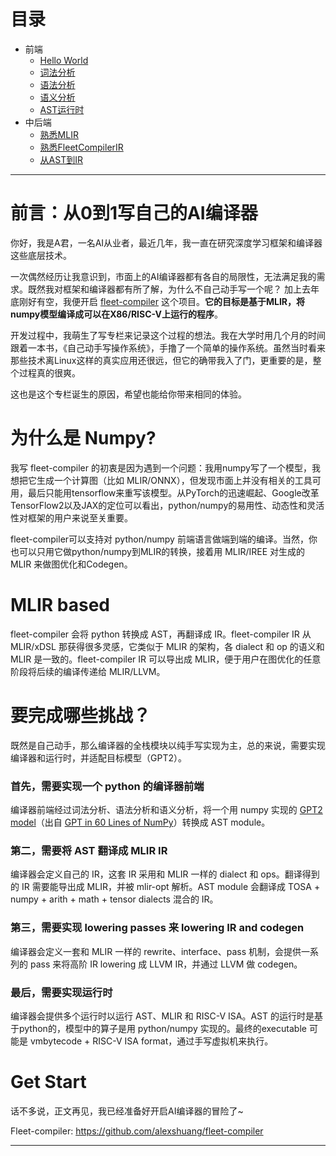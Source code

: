 # 目录
- 前端
  - [Hello World](https://github.com/alexshuang/write-your-own-ai-compiler/blob/main/01_HelloWorld.md)
  - [词法分析](https://github.com/alexshuang/write-your-own-ai-compiler/blob/main/02_%E8%AF%8D%E6%B3%95%E5%88%86%E6%9E%90.md)
  - [语法分析](https://github.com/alexshuang/write-your-own-ai-compiler/blob/main/03_%E8%AF%AD%E6%B3%95%E5%88%86%E6%9E%90.md)
  - [语义分析](https://github.com/alexshuang/write-your-own-ai-compiler/blob/main/04_%E8%AF%AD%E4%B9%89%E5%88%86%E6%9E%90.md)
  - [AST运行时](https://github.com/alexshuang/write-your-own-ai-compiler/blob/main/05_AST%E8%BF%90%E8%A1%8C%E6%97%B6.md)
- 中后端
  - [熟悉MLIR](https://github.com/alexshuang/write-your-own-ai-compiler/blob/main/06_%E7%86%9F%E6%82%89MLIR.md)
  - [熟悉FleetCompilerIR](https://github.com/alexshuang/write-your-own-ai-compiler/blob/main/07_%E7%86%9F%E6%82%89FleetCompilerIR.md)
  - [从AST到IR](https://github.com/alexshuang/write-your-own-ai-compiler/blob/main/08_%E4%BB%8EAST%E5%88%B0IR.md)

---

# 前言：从0到1写自己的AI编译器
你好，我是A君，一名AI从业者，最近几年，我一直在研究深度学习框架和编译器这些底层技术。

一次偶然经历让我意识到，市面上的AI编译器都有各自的局限性，无法满足我的需求。既然我对框架和编译器都有所了解，为什么不自己动手写一个呢？ 加上去年底刚好有空，我便开启 [fleet-compiler](https://github.com/alexshuang/fleet-compiler) 这个项目。**它的目标是基于MLIR，将numpy模型编译成可以在X86/RISC-V上运行的程序**。

开发过程中，我萌生了写专栏来记录这个过程的想法。我在大学时用几个月的时间跟着一本书，《自己动手写操作系统》，手撸了一个简单的操作系统。虽然当时看来那些技术离Linux这样的真实应用还很远，但它的确带我入了门，更重要的是，整个过程真的很爽。

这也是这个专栏诞生的原因，希望也能给你带来相同的体验。

# 为什么是 Numpy?

我写 fleet-compiler 的初衷是因为遇到一个问题：我用numpy写了一个模型，我想把它生成一个计算图（比如 MLIR/ONNX），但发现市面上并没有相关的工具可用，最后只能用tensorflow来重写该模型。从PyTorch的迅速崛起、Google改革TensorFlow2以及JAX的定位可以看出，python/numpy的易用性、动态性和灵活性对框架的用户来说至关重要。

fleet-compiler可以支持对 python/numpy 前端语言做端到端的编译。当然，你也可以只用它做python/numpy到MLIR的转换，接着用 MLIR/IREE 对生成的MLIR 来做图优化和Codegen。

# MLIR based

fleet-compiler 会将 python 转换成 AST，再翻译成 IR。fleet-compiler IR 从 MLIR/xDSL 那获得很多灵感，它类似于 MLIR 的架构，各 dialect 和 op 的语义和 MLIR 是一致的。fleet-compiler IR 可以导出成 MLIR，便于用户在图优化的任意阶段将后续的编译传递给 MLIR/LLVM。

# 要完成哪些挑战？

既然是自己动手，那么编译器的全栈模块以纯手写实现为主，总的来说，需要实现编译器和运行时，并适配目标模型（GPT2）。

### 首先，需要实现一个 python 的编译器前端

编译器前端经过词法分析、语法分析和语义分析，将一个用 numpy 实现的 [GPT2 model](https://github.com/alexshuang/fleet-compiler/blob/main/examples/gpt2.py)（出自 [GPT in 60 Lines of NumPy](https://github.com/jaymody/picoGPT/blob/29e78cc52b58ed2c1c483ffea2eb46ff6bdec785/gpt2_pico.py#L3-L58)）转换成 AST module。

### 第二，需要将 AST 翻译成 MLIR IR

编译器会定义自己的 IR，这套 IR 采用和 MLIR 一样的 dialect 和 ops。翻译得到的 IR 需要能导出成 MLIR，并被 mlir-opt 解析。AST module 会翻译成 TOSA + numpy + arith + math + tensor dialects 混合的 IR。

### 第三，需要实现 lowering passes 来 lowering IR and codegen

编译器会定义一套和 MLIR 一样的 rewrite、interface、pass 机制，会提供一系列的 pass 来将高阶 IR lowering 成 LLVM IR，并通过 LLVM 做 codegen。

### 最后，需要实现运行时

编译器会提供多个运行时以运行 AST、MLIR 和 RISC-V ISA。AST 的运行时是基于python的，模型中的算子是用 python/numpy 实现的。最终的executable 可能是 vmbytecode + RISC-V ISA format，通过手写虚拟机来执行。

# Get Start

话不多说，正文再见，我已经准备好开启AI编译器的冒险了~

Fleet-compiler: https://github.com/alexshuang/fleet-compiler

---



